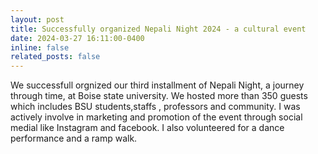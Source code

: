 ```yaml
---
layout: post
title: Successfully organized Nepali Night 2024 - a cultural event
date: 2024-03-27 16:11:00-0400
inline: false
related_posts: false
---
```


We successfull orgnized our third installment of Nepali Night,  a journey through time, at Boise state university. We hosted more than 350 guests which includes BSU students,staffs , professors and community. I was actively involve in marketing and promotion of the event through social medial like Instagram and facebook. I also volunteered for a dance performance and a ramp walk. 